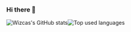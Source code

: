 ### Hi there 👋

<div style="display:flex;flex-wrap:wrap;">
<img src="https://github-readme-stats.vercel.app/api?username=wizcas&count_private=true&show_icons=true&theme=gruvbox"
alt="Wizcas's GitHub stats" />
<img src="https://github-readme-stats.vercel.app/api/top-langs/?username=wizcas" alt="Top used languages" />
</div>

<!--
**wizcas/wizcas** is a ✨ _special_ ✨ repository because its `README.md` (this file) appears on your GitHub profile.

Here are some ideas to get you started:

- 🔭 I’m currently working on ...
- 🌱 I’m currently learning ...
- 👯 I’m looking to collaborate on ...
- 🤔 I’m looking for help with ...
- 💬 Ask me about ...
- 📫 How to reach me: ...
- 😄 Pronouns: ...
- ⚡ Fun fact: ...
-->

